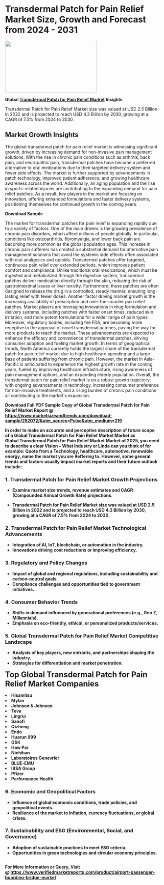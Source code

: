 <H1>Transdermal Patch for Pain Relief Market Size, Growth and Forecast from 2024 - 2031</H1><img class="aligncenter size-medium wp-image-584254" src="https://thirdeyenews.in/wp-content/uploads/2024/09/Global-Market-Research-300x168.jpeg" alt="" width="300" height="168" /><p><strong>Global&nbsp;<a href="https://www.marketsizeandtrends.com/download-sample/252072/&amp;utm_source=Pulse&amp;utm_medium=219">Transdermal Patch for Pain Relief Market</a> Insights</strong></p><p>Transdermal Patch for Pain Relief Market size was valued at USD 2.5 Billion in 2022 and is projected to reach USD 4.3 Billion by 2030, growing at a CAGR of 7.5% from 2024 to 2030.</p><p><h2>Market Growth Insights</h2> <p>The global transdermal patch for pain relief market is witnessing significant growth, driven by increasing demand for non-invasive pain management solutions. With the rise in chronic pain conditions such as arthritis, back pain, and neuropathic pain, transdermal patches have become a preferred alternative to oral medications due to their targeted delivery system and fewer side effects. The market is further supported by advancements in patch technology, improved patient adherence, and growing healthcare awareness across the world. Additionally, an aging population and the rise in sports-related injuries are contributing to the expanding demand for pain relief patches. As a result, key players in the market are focusing on innovation, offering enhanced formulations and faster delivery systems, positioning themselves for continued growth in the coming years.</p> <p><strong>Download Sample</strong></p> <p>The market for transdermal patches for pain relief is expanding rapidly due to a variety of factors. One of the main drivers is the growing prevalence of chronic pain disorders, which affect millions of people globally. In particular, conditions like osteoarthritis, fibromyalgia, and lower back pain are becoming more common as the global population ages. This increase in chronic pain sufferers has created a substantial demand for alternative pain management solutions that avoid the systemic side effects often associated with oral analgesics and opioids. Transdermal patches offer targeted, continuous pain relief over extended periods, which improves patient comfort and compliance. Unlike traditional oral medications, which must be ingested and metabolized through the digestive system, transdermal patches deliver medication directly through the skin, reducing the risk of gastrointestinal issues or liver toxicity. Furthermore, these patches are often designed to release the drug in a controlled, steady manner, ensuring long-lasting relief with fewer doses. Another factor driving market growth is the increasing availability of prescription and over-the-counter pain relief patches. Market players are leveraging innovations in drug formulation and delivery systems, including patches with faster onset times, reduced skin irritation, and more potent formulations for a wider range of pain types. Moreover, regulatory bodies, including the FDA, are becoming more receptive to the approval of novel transdermal patches, paving the way for more products to reach the market. These advancements are expected to enhance the efficacy and convenience of transdermal patches, driving consumer adoption and fueling market growth. In terms of geographical trends, North America currently holds the largest share of the transdermal patch for pain relief market due to high healthcare spending and a large base of patients suffering from chronic pain. However, the market in Asia-Pacific is anticipated to experience the highest growth rate in the coming years, fueled by improving healthcare infrastructure, rising awareness of pain management options, and an expanding elderly population. Overall, the transdermal patch for pain relief market is on a robust growth trajectory, with ongoing advancements in technology, increasing consumer preference for non-invasive treatments, and a rising burden of chronic pain conditions all contributing to the market's expansion. <p><strong></p><p><span class=""><strong>Download Full PDF Sample Copy of Global Transdermal Patch for Pain Relief Market Report</strong> @ <a href="https://www.marketsizeandtrends.com/download-sample/252072/&amp;utm_source=Pulse&amp;utm_medium=219" target="_blank">https://www.marketsizeandtrends.com/download-sample/252072/&amp;utm_source=Pulse&amp;utm_medium=219</a></span></p><p>In order to make an accurate and perceptive description of future scope of a Global&nbsp;Transdermal Patch for Pain Relief Market Market as Global&nbsp;Transdermal Patch for Pain Relief Market Market of 2025, you need to describe a clear Vision &ndash; What Industry or Linda can you think of for example: Quote from a Technology, healthcare, automotive, renewable energy, name the market you are Reffering to. However, some general trends and factors usually impact market reports and their future outlook include:</p><h3>1.&nbsp;<strong>Transdermal Patch for Pain Relief Market Growth Projections</strong></h3><ul><li>Examine market size trends, revenue estimates and CAGR (Compounded Annual Growth Rate) projections.</li><li><p>Transdermal Patch for Pain Relief Market size was valued at USD 2.5 Billion in 2022 and is projected to reach USD 4.3 Billion by 2030, growing at a CAGR of 7.5% from 2024 to 2030.</p></li></ul><h3>2.&nbsp;<strong>Transdermal Patch for Pain Relief Market Technological Advancements</strong></h3><ul><li>Integration of AI, IoT, blockchain, or automation in the industry.</li><li>Innovations driving cost reductions or improving efficiency.</li></ul><h3>3.&nbsp;<strong>Regulatory and Policy Changes</strong></h3><ul><li>Impact of global and regional regulations, including sustainability and carbon-neutral goals.</li><li>Compliance challenges and opportunities tied to government initiatives.</li></ul><h3>4.&nbsp;<strong>Consumer Behavior Trends</strong></h3><ul><li>Shifts in demand influenced by generational preferences (e.g., Gen Z, Millennials).</li><li>Emphasis on eco-friendly, ethical, or personalized products/services.</li></ul><h3>5.&nbsp;<strong>Global Transdermal Patch for Pain Relief Market Competitive Landscape</strong></h3><ul><li>Analysis of key players, new entrants, and partnerships shaping the industry.</li><li>Strategies for differentiation and market penetration.</li></ul><p data-pm-slice="1 1 []"><span style="color: inherit; font-family: inherit; font-size: 25px;">Top Global Transdermal Patch for Pain Relief Market Companies</span></p><div class="" data-test-id=""><p><li>Hisamitsu</li><li> Mylan</li><li> Johnson & Johnson</li><li> Teva</li><li> Lingrui</li><li> Sanofi</li><li> Qizheng</li><li> Endo</li><li> Huarun 999</li><li> GSK</li><li> Haw Par</li><li> Nichiban</li><li> Laboratoires Genevrier</li><li> BLUE-EMU</li><li> IBSA Group</li><li> Pfizer</li><li> Performance Health</li></p></div><h3>6.&nbsp;<strong>Economic and Geopolitical Factors</strong></h3><ul><li>Influence of global economic conditions, trade policies, and geopolitical events.</li><li>Resilience of the market to inflation, currency fluctuations, or global crises.</li></ul><h3>7.&nbsp;<strong>Sustainability and ESG (Environmental, Social, and Governance)</strong></h3><ul><li>Adoption of sustainable practices to meet ESG criteria.</li><li>Opportunities in green technologies and circular economy principles.</li></ul><h2><strong style="font-size: 14px;">For More Information or Query, Visit @&nbsp;</strong><a style="background-color: #ffffff; font-size: 14px;" href="https://www.marketsizeandtrends.com/report/transdermal-patch-for-pain-relief-market/" target="_blank">https://www.verifiedmarketreports.com/product/airport-passenger-boarding-bridge-market</a></h2>
